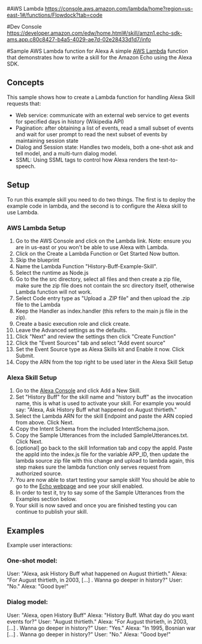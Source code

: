 #AWS Lambda
https://console.aws.amazon.com/lambda/home?region=us-east-1#/functions/Flowdock?tab=code

#Dev Console
https://developer.amazon.com/edw/home.html#/skill/amzn1.echo-sdk-ams.app.c80c8427-b4a5-4029-ae7d-02e28433d1d7/info


#Sample AWS Lambda function for Alexa
A simple [AWS Lambda](http://aws.amazon.com/lambda) function that demonstrates how to write a skill for the Amazon Echo using the Alexa SDK.

## Concepts
This sample shows how to create a Lambda function for handling Alexa Skill requests that:

- Web service: communicate with an external web service to get events for specified days in history (Wikipedia API)
- Pagination: after obtaining a list of events, read a small subset of events and wait for user prompt to read the next subset of events by maintaining session state
- Dialog and Session state: Handles two models, both a one-shot ask and tell model, and a multi-turn dialog model.
- SSML: Using SSML tags to control how Alexa renders the text-to-speech.

## Setup
To run this example skill you need to do two things. The first is to deploy the example code in lambda, and the second is to configure the Alexa skill to use Lambda.

### AWS Lambda Setup
1. Go to the AWS Console and click on the Lambda link. Note: ensure you are in us-east or you won't be able to use Alexa with Lambda.
2. Click on the Create a Lambda Function or Get Started Now button.
3. Skip the blueprint
4. Name the Lambda Function "History-Buff-Example-Skill".
5. Select the runtime as Node.js
6. Go to the the src directory, select all files and then create a zip file, make sure the zip file does not contain the src directory itself, otherwise Lambda function will not work.
7. Select Code entry type as "Upload a .ZIP file" and then upload the .zip file to the Lambda
8. Keep the Handler as index.handler (this refers to the main js file in the zip).
9. Create a basic execution role and click create.
10. Leave the Advanced settings as the defaults.
11. Click "Next" and review the settings then click "Create Function"
12. Click the "Event Sources" tab and select "Add event source"
13. Set the Event Source type as Alexa Skills kit and Enable it now. Click Submit.
14. Copy the ARN from the top right to be used later in the Alexa Skill Setup

### Alexa Skill Setup
1. Go to the [Alexa Console](https://developer.amazon.com/edw/home.html) and click Add a New Skill.
2. Set "History Buff" for the skill name and "history buff" as the invocation name, this is what is used to activate your skill. For example you would say: "Alexa, Ask History Buff what happened on August thirtieth."
3. Select the Lambda ARN for the skill Endpoint and paste the ARN copied from above. Click Next.
4. Copy the Intent Schema from the included IntentSchema.json.
5. Copy the Sample Utterances from the included SampleUtterances.txt. Click Next.
6. [optional] go back to the skill Information tab and copy the appId. Paste the appId into the index.js file for the variable APP_ID,
   then update the lambda source zip file with this change and upload to lambda again, this step makes sure the lambda function only serves request from authorized source.
7. You are now able to start testing your sample skill! You should be able to go to the [Echo webpage](http://echo.amazon.com/#skills) and see your skill enabled.
8. In order to test it, try to say some of the Sample Utterances from the Examples section below.
9. Your skill is now saved and once you are finished testing you can continue to publish your skill.

## Examples
Example user interactions:

### One-shot model:
  User:  "Alexa, ask History Buff what happened on August thirtieth."
  Alexa: "For August thirtieth, in 2003, [...] . Wanna go deeper in history?"
  User: "No."
  Alexa: "Good bye!"

### Dialog model:
  User:  "Alexa, open History Buff"
  Alexa: "History Buff. What day do you want events for?"
  User:  "August thirtieth."
  Alexa: "For August thirtieth, in 2003, [...] . Wanna go deeper in history?"
  User:  "Yes."
  Alexa: "In 1995, Bosnian war [...] . Wanna go deeper in history?"
  User: "No."
  Alexa: "Good bye!"

